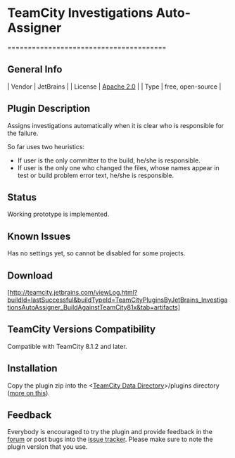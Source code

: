 # TeamCity Investigations Auto-Assigner
=======================================

## General Info
| Vendor | JetBrains |
| License | [Apache 2.0](http://www.apache.org/licenses/LICENSE-2.0) |
| Type | free, open-source |

## Plugin Description
Assigns investigations automatically when it is clear who is responsible for the failure.

So far uses two heuristics:

* If user is the only committer to the build, he/she is responsible.
* If user is the only one who changed the files, whose names appear in test or build problem error text, he/she is responsible.

## Status
Working prototype is implemented.

## Known Issues
Has no settings yet, so cannot be disabled for some projects.

## Download
[http://teamcity.jetbrains.com/viewLog.html?buildId=lastSuccessful&buildTypeId=TeamCityPluginsByJetBrains_InvestigationsAutoAssigner_BuildAgainstTeamCity81x&tab=artifacts]

## TeamCity Versions Compatibility
Compatible with TeamCity 8.1.2 and later.

## Installation
Copy the plugin zip into the <[TeamCity Data Directory](http://confluence.jetbrains.com/display/TCD8/TeamCity+Data+Directory)>/plugins directory ([more on this](http://confluence.jetbrains.com/display/TCD8/Installing+Additional+Plugins#InstallingAdditionalPlugins-InstallingTeamCityplugins)).

## Feedback
Everybody is encouraged to try the plugin and provide feedback in the [forum](http://devnet.jetbrains.net/community/teamcity/teamcity) or post bugs into the [issue tracker](http://youtrack.jetbrains.net/issues/TW).
Please make sure to note the plugin version that you use.
